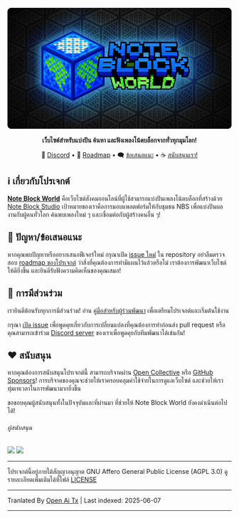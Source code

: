 <p align="center">
  <a href="https://noteblock.world">
    <img src="https://raw.githubusercontent.com/OpenNBS/NoteBlockWorld/main/img/header.png" alt="Note Block World header" />
  </a>
</p>

<p align="center">
  <strong>
    เว็บไซต์สำหรับแบ่งปัน ค้นหา และฟังเพลงโน้ตบล็อกจากทั่วทุกมุมโลก!
  </strong>
</p>

<p align="center">
  👥 <a href="https://discord.gg/note-block-world-608692895179997252">Discord</a> • 
  📆 <a href="https://github.com/orgs/OpenNBS/projects/4">Roadmap</a> • 
  🗨 <a href="https://github.com/OpenNBS/NoteBlockWorld/issues/new/choose">ข้อเสนอแนะ</a> • 
  ☕ <a href="https://opencollective.com/opennbs/donate">สนับสนุนเรา!</a>
</p>

## ℹ เกี่ยวกับโปรเจกต์

[**Note Block World**](https://noteblock.world/) คือเว็บไซต์สังคมออนไลน์ที่ผู้ใช้สามารถแบ่งปันเพลงโน้ตบล็อกที่สร้างด้วย [Note Block Studio](https://noteblock.studio/) เป้าหมายของเราคือการมอบแพลตฟอร์มให้กับชุมชน NBS เพื่อแบ่งปันผลงานกับผู้คนทั่วโลก ค้นพบเพลงใหม่ ๆ และเชื่อมต่อกับผู้สร้างคนอื่น ๆ!

## 💬 ปัญหา/ข้อเสนอแนะ

หากคุณพบปัญหาหรืออยากเสนอฟีเจอร์ใหม่ กรุณาเปิด [issue ใหม่](https://raw.githubusercontent.com/OpenNBS/NoteBlockWorld/main/issues/new/choose) ใน repository อย่าลืมตรวจสอบ [roadmap ของโปรเจกต์](https://github.com/orgs/OpenNBS/projects/4) ว่าสิ่งที่คุณต้องการทำมีแผนไว้แล้วหรือไม่ เราต้องการพัฒนาเว็บไซต์ให้ดียิ่งขึ้น และยินดีรับฟังความคิดเห็นของคุณเสมอ!

## 🔧 การมีส่วนร่วม

เรายินดีต้อนรับทุกการมีส่วนร่วม! อ่าน [คู่มือสำหรับผู้ร่วมพัฒนา](https://raw.githubusercontent.com/OpenNBS/NoteBlockWorld/main/CONTRIBUTING.md) เพื่อเตรียมโปรเจกต์และเริ่มต้นใช้งาน

กรุณา [เปิด issue](https://raw.githubusercontent.com/OpenNBS/NoteBlockWorld/main/issues/new/choose) เพื่อพูดคุยเกี่ยวกับการเปลี่ยนแปลงที่คุณต้องการทำก่อนส่ง pull request หรือคุณสามารถเข้าร่วม [Discord server](https://discord.gg/note-block-world-608692895179997252) ของเราเพื่อพูดคุยกับทีมพัฒนาได้เช่นกัน!

## ❤ สนับสนุน

หากคุณต้องการสนับสนุนโปรเจกต์นี้ สามารถบริจาคผ่าน [Open Collective](https://opencollective.com/opennbs/donate) หรือ [GitHub Sponsors](https://github.com/sponsors/OpenNBS)! การบริจาคของคุณจะช่วยให้เราครอบคลุมค่าใช้จ่ายในการดูแลเว็บไซต์ และช่วยให้เราทุ่มเทเวลาในการพัฒนามากยิ่งขึ้น

ขอขอบคุณผู้สนับสนุนทั้งในปัจจุบันและที่ผ่านมา ที่ช่วยให้ Note Block World ยังคงดำเนินต่อไปได้!

###### ผู้สนับสนุน

<img src="https://opencollective.com/opennbs/backers.svg" height="48px"/>
<img src="https://opencollective.com/opennbs/sponsors.svg" height="48px"/>

---

โปรเจกต์นี้อยู่ภายใต้สัญญาอนุญาต GNU Affero General Public License (AGPL 3.0) ดูรายละเอียดเพิ่มเติมได้ที่ไฟล์ [LICENSE](https://raw.githubusercontent.com/OpenNBS/NoteBlockWorld/main/LICENSE)


---


Tranlated By [Open Ai Tx](https://github.com/OpenAiTx/OpenAiTx) | Last indexed: 2025-06-07


---